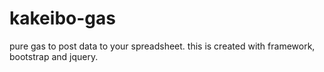 # kakeibo-gas

pure gas to post data to your spreadsheet.
this is created with framework, bootstrap and jquery.